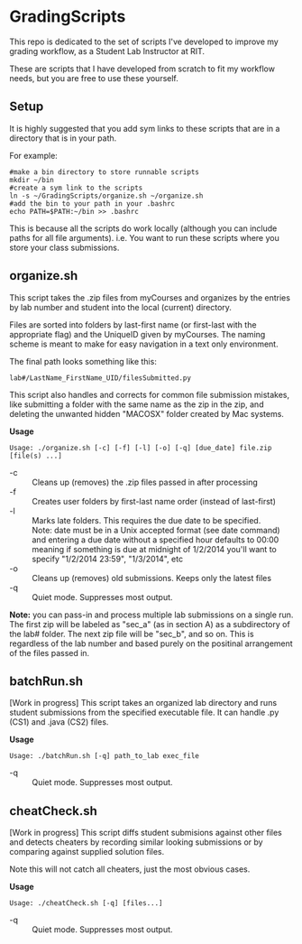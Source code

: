GradingScripts
==============

This repo is dedicated to the set of scripts I've developed to improve my 
grading workflow, as a Student Lab Instructor at RIT.  

These are scripts that I have developed from scratch to fit my workflow needs,
but you are free to use these yourself.

Setup
-----
It is highly suggested that you add sym links to these scripts that are 
in a directory that is in your path.

For example:
```shell
#make a bin directory to store runnable scripts
mkdir ~/bin
#create a sym link to the scripts
ln -s ~/GradingScripts/organize.sh ~/organize.sh
#add the bin to your path in your .bashrc
echo PATH=$PATH:~/bin >> .bashrc
```
This is because all the scripts do work locally (although you can include paths
for all file arguments). i.e. You want to run these scripts where you store 
your class submissions.

organize.sh
-----------
This script takes the .zip files from myCourses and organizes by the entries
by lab number and student into the local (current) directory.

Files are sorted into folders by last-first name (or first-last with the
appropriate flag) and the UniqueID given by myCourses. The naming scheme is 
meant to make for easy navigation in a text only environment.

The final path looks something like this:
```shell
lab#/LastName_FirstName_UID/filesSubmitted.py
```

This script also handles and corrects for common file submission mistakes, like
submitting a folder with the same name as the zip in the zip, and deleting the 
unwanted hidden "MACOSX" folder created by Mac systems.

**Usage**
```shell
Usage: ./organize.sh [-c] [-f] [-l] [-o] [-q] [due_date] file.zip [file(s) ...]
```
<dl>
  <dt>-c</dt>
  <dd>Cleans up (removes) the .zip files passed in after processing</dd>
  <dt>-f</dt>
  <dd>Creates user folders by first-last name order (instead of last-first)</dd>
  <dt>-l</dt>
  <dd>Marks late folders. This requires the due date to be specified.</dd>
  <dd>Note: date must be in a Unix accepted format (see date command)</dd>
  <dd>and entering a due date without a specified hour defaults to 00:00 </dd>
  <dd>meaning if something is due at midnight of 1/2/2014 you'll want to</dd>
  <dd>specify "1/2/2014 23:59", "1/3/2014", etc</dd>
  <dt>-o</dt>
  <dd>Cleans up (removes) old submissions. Keeps only the latest files</dd>
  <dt>-q</dt>
  <dd>Quiet mode. Suppresses most output.</dd>
</dl>

**Note:** you can pass-in and process multiple lab submissions on a single
run. The first zip will be labeled as "sec_a" (as in section A) as a 
subdirectory of the lab# folder. The next zip file will be "sec_b", and so
on. This is regardless of the lab number and based purely on the positinal
arrangement of the files passed in.

batchRun.sh
-----------
[Work in progress]
This script takes an organized lab directory and runs student submissions from
the specified executable file. It can handle .py (CS1) and .java (CS2) files.

**Usage**
```shell
Usage: ./batchRun.sh [-q] path_to_lab exec_file
```
<dl>
  <dt>-q</dt>
  <dd>Quiet mode. Suppresses most output.</dd>
</dl>

cheatCheck.sh
-------------
[Work in progress]
This script diffs student submisions against other files and detects cheaters
by recording similar looking submissions or by comparing against supplied
solution files.

Note this will not catch all cheaters, just the most obvious cases.

**Usage**
```shell
Usage: ./cheatCheck.sh [-q] [files...]
```
<dl>
  <dt>-q</dt>
  <dd>Quiet mode. Suppresses most output.</dd>
</dl>
